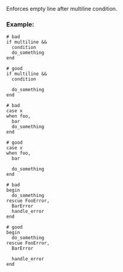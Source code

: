 Enforces empty line after multiline condition.

### Example:
    # bad
    if multiline &&
      condition
      do_something
    end

    # good
    if multiline &&
      condition

      do_something
    end

    # bad
    case x
    when foo,
      bar
      do_something
    end

    # good
    case x
    when foo,
      bar

      do_something
    end

    # bad
    begin
      do_something
    rescue FooError,
      BarError
      handle_error
    end

    # good
    begin
      do_something
    rescue FooError,
      BarError

      handle_error
    end
